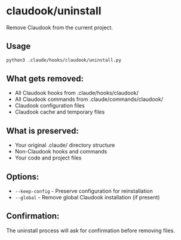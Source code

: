# claudook/uninstall

Remove Claudook from the current project.

## Usage
```bash
python3 .claude/hooks/claudook/uninstall.py
```

## What gets removed:
- All Claudook hooks from .claude/hooks/claudook/
- All Claudook commands from .claude/commands/claudook/
- Claudook configuration files
- Claudook cache and temporary files

## What is preserved:
- Your original .claude/ directory structure
- Non-Claudook hooks and commands
- Your code and project files

## Options:
- `--keep-config` - Preserve configuration for reinstallation
- `--global` - Remove global Claudook installation (if present)

## Confirmation:
The uninstall process will ask for confirmation before removing files.